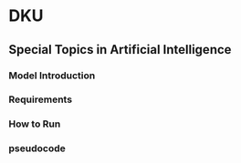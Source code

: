 # DKU
## Special Topics in Artificial Intelligence

### Model Introduction

### Requirements

### How to Run

### pseudocode
